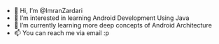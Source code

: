 - 👋 Hi, I’m @ImranZardari
- 👀 I’m interested in learning Android Development Using Java
- 🌱 I’m currently learning more deep concepts of Android Architecture
- 📫 You can reach me via email :p

<!---
ImranZardari/ImranZardari is a ✨ special ✨ repository because its `README.md` (this file) appears on your GitHub profile.
You can click the Preview link to take a look at your changes.
--->
